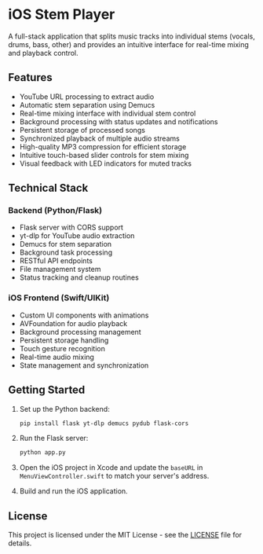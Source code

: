 # iOS Stem Player

A full-stack application that splits music tracks into individual stems (vocals, drums, bass, other) and provides an intuitive interface for real-time mixing and playback control.

## Features

- YouTube URL processing to extract audio
- Automatic stem separation using Demucs
- Real-time mixing interface with individual stem control
- Background processing with status updates and notifications
- Persistent storage of processed songs
- Synchronized playback of multiple audio streams
- High-quality MP3 compression for efficient storage
- Intuitive touch-based slider controls for stem mixing
- Visual feedback with LED indicators for muted tracks

## Technical Stack

### Backend (Python/Flask)
- Flask server with CORS support
- yt-dlp for YouTube audio extraction
- Demucs for stem separation
- Background task processing
- RESTful API endpoints
- File management system
- Status tracking and cleanup routines

### iOS Frontend (Swift/UIKit)
- Custom UI components with animations
- AVFoundation for audio playback
- Background processing management
- Persistent storage handling
- Touch gesture recognition
- Real-time audio mixing
- State management and synchronization

## Getting Started

1. Set up the Python backend:
   ```bash
   pip install flask yt-dlp demucs pydub flask-cors
   ```

2. Run the Flask server:
   ```bash
   python app.py
   ```

3. Open the iOS project in Xcode and update the `baseURL` in `MenuViewController.swift` to match your server's address.

4. Build and run the iOS application.

## License

This project is licensed under the MIT License - see the [LICENSE](LICENSE) file for details.
